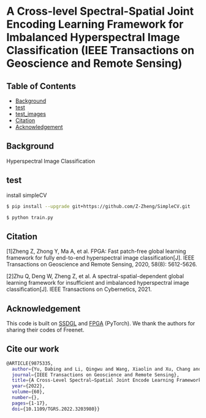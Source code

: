 # A Cross-level Spectral-Spatial Joint Encoding Learning Framework for Imbalanced Hyperspectral Image Classification (IEEE Transactions on Geoscience and Remote Sensing)


## Table of Contents 

- [Background](#background)
- [test](#test)
- [test_images](#test_images)
- [Citation](#Citation)
- [Acknowledgement](#Acknowledgement)

## Background

Hyperspectral Image Classification

## test
install simpleCV

```sh
$ pip install --upgrade git+https://github.com/Z-Zheng/SimpleCV.git
```

```sh
$ python train.py
```




## Citation

[1]Zheng Z, Zhong Y, Ma A, et al. FPGA: Fast patch-free global learning framework for fully end-to-end hyperspectral image classification[J]. 
IEEE Transactions on Geoscience and Remote Sensing, 2020, 58(8): 5612-5626.

[2]Zhu Q, Deng W, Zheng Z, et al. A spectral-spatial-dependent global learning framework for insufficient and imbalanced hyperspectral image classification[J]. 
IEEE Transactions on Cybernetics, 2021.




## Acknowledgement
 
This code is built on [SSDGL](https://github.com/dengweihuan/SSDGL "悬停显示") and [FPGA]( https://github.com/Z-Zheng/FreeNet "悬停显示") (PyTorch). We thank the authors for sharing their codes of Freenet.

## Cite our work

```sh
@ARTICLE{9875335,
  author={Yu, Dabing and Li, Qingwu and Wang, Xiaolin and Xu, Chang and Zhou, Yaqin},
  journal={IEEE Transactions on Geoscience and Remote Sensing}, 
  title={A Cross-Level Spectral–Spatial Joint Encode Learning Framework for Imbalanced Hyperspectral Image Classification}, 
  year={2022},
  volume={60},
  number={},
  pages={1-17},
  doi={10.1109/TGRS.2022.3203980}}
```
